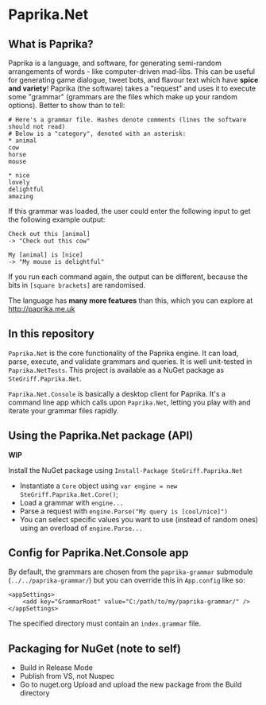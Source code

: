 # Paprika.Net

## What is Paprika?

Paprika is a language, and software, for generating semi-random arrangements of words - like computer-driven mad-libs. This can be useful for generating game dialogue, tweet bots, and flavour text which have **spice and variety**! Paprika (the software) takes a "request" and uses it to execute some "grammar" (grammars are the files which make up your random options). Better to show than to tell:

	# Here's a grammar file. Hashes denote comments (lines the software should not read)
	# Below is a "category", denoted with an asterisk:
	* animal
	cow
	horse
	mouse
	
	* nice
	lovely
	delightful
	amazing
	
If this grammar was loaded, the user could enter the following input to get the following example output:

	Check out this [animal]
	-> "Check out this cow"
	
	My [animal] is [nice]
	-> "My mouse is delightful"
	
If you run each command again, the output can be different, because the bits in `[square brackets]` are randomised.

The language has **many more features** than this, which you can explore at <http://paprika.me.uk>


## In this repository

`Paprika.Net` is the core functionality of the Paprika engine. It can load, parse, execute, and validate grammars and queries. It is well unit-tested in `Paprika.NetTests`. This project is available as a NuGet package as `SteGriff.Paprika.Net`.

`Paprika.Net.Console` is basically a desktop client for Paprika. It's a command line app which calls upon `Paprika.Net`, letting you play with and iterate your grammar files rapidly. 


## Using the Paprika.Net package (API)

**WIP**

Install the NuGet package using `Install-Package SteGriff.Paprika.Net`

 * Instantiate a `Core` object using `var engine = new SteGriff.Paprika.Net.Core()`;
 * Load a grammar with `engine...`
 * Parse a request with `engine.Parse("My query is [cool/nice]")`
 * You can select specific values you want to use (instead of random ones) using an overload of `engine.Parse...`

 
## Config for Paprika.Net.Console app

By default, the grammars are chosen from the `paprika-grammar` submodule (`../../paprika-grammar/`) but you can override this in `App.config` like so:

	<appSettings>
		<add key="GrammarRoot" value="C:/path/to/my/paprika-grammar/" />
	</appSettings>
	
The specified directory must contain an `index.grammar` file.

[pap]: http://github.com/stegriff/paprika


## Packaging for NuGet (note to self)

 * Build in Release Mode
 * Publish from VS, not Nuspec
 * Go to nuget.org Upload and upload the new package from the Build directory
 